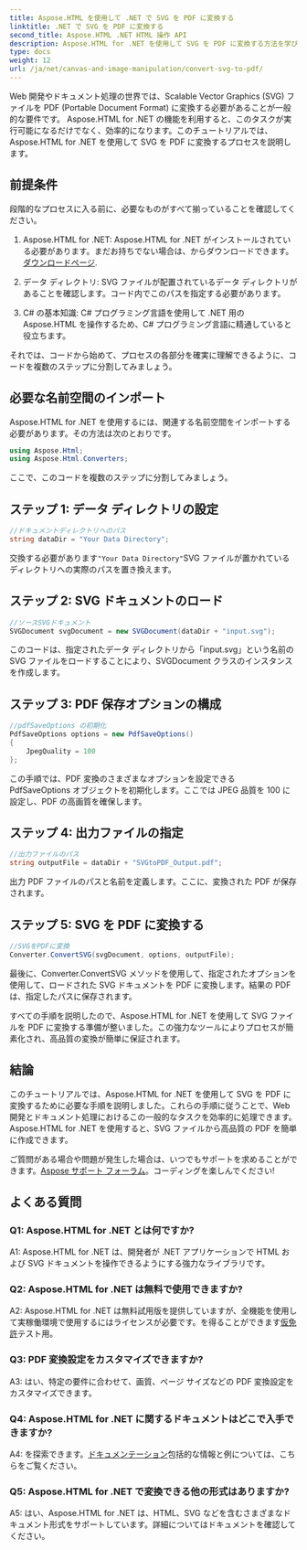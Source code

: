 ```yaml
---
title: Aspose.HTML を使用して .NET で SVG を PDF に変換する
linktitle: .NET で SVG を PDF に変換する
second_title: Aspose.HTML .NET HTML 操作 API
description: Aspose.HTML for .NET を使用して SVG を PDF に変換する方法を学びます。効率的な文書処理のための高品質なステップバイステップのチュートリアル。
type: docs
weight: 12
url: /ja/net/canvas-and-image-manipulation/convert-svg-to-pdf/
---
```


Web 開発やドキュメント処理の世界では、Scalable Vector Graphics (SVG) ファイルを PDF (Portable Document Format) に変換する必要があることが一般的な要件です。 Aspose.HTML for .NET の機能を利用すると、このタスクが実行可能になるだけでなく、効率的になります。このチュートリアルでは、Aspose.HTML for .NET を使用して SVG を PDF に変換するプロセスを説明します。 

## 前提条件

段階的なプロセスに入る前に、必要なものがすべて揃っていることを確認してください。

1.  Aspose.HTML for .NET: Aspose.HTML for .NET がインストールされている必要があります。まだお持ちでない場合は、からダウンロードできます。[ダウンロードページ](https://releases.aspose.com/html/net/).

2. データ ディレクトリ: SVG ファイルが配置されているデータ ディレクトリがあることを確認します。コード内でこのパスを指定する必要があります。

3. C# の基本知識: C# プログラミング言語を使用して .NET 用の Aspose.HTML を操作するため、C# プログラミング言語に精通していると役立ちます。

それでは、コードから始めて、プロセスの各部分を確実に理解できるように、コードを複数のステップに分割してみましょう。

## 必要な名前空間のインポート

Aspose.HTML for .NET を使用するには、関連する名前空間をインポートする必要があります。その方法は次のとおりです。

```csharp
using Aspose.Html;
using Aspose.Html.Converters;
```

ここで、このコードを複数のステップに分割してみましょう。

## ステップ 1: データ ディレクトリの設定
```csharp
//ドキュメントディレクトリへのパス
string dataDir = "Your Data Directory";
```
交換する必要があります`"Your Data Directory"`SVG ファイルが置かれているディレクトリへの実際のパスを置き換えます。

## ステップ 2: SVG ドキュメントのロード
```csharp
//ソースSVGドキュメント
SVGDocument svgDocument = new SVGDocument(dataDir + "input.svg");
```
このコードは、指定されたデータ ディレクトリから「input.svg」という名前の SVG ファイルをロードすることにより、SVGDocument クラスのインスタンスを作成します。

## ステップ 3: PDF 保存オプションの構成
```csharp
//pdfSaveOptions の初期化
PdfSaveOptions options = new PdfSaveOptions()
{
	JpegQuality = 100
};
```
この手順では、PDF 変換のさまざまなオプションを設定できる PdfSaveOptions オブジェクトを初期化します。ここでは JPEG 品質を 100 に設定し、PDF の高画質を確保します。

## ステップ 4: 出力ファイルの指定
```csharp
//出力ファイルのパス
string outputFile = dataDir + "SVGtoPDF_Output.pdf";
```
出力 PDF ファイルのパスと名前を定義します。ここに、変換された PDF が保存されます。

## ステップ 5: SVG を PDF に変換する
```csharp
//SVGをPDFに変換
Converter.ConvertSVG(svgDocument, options, outputFile);
```
最後に、Converter.ConvertSVG メソッドを使用して、指定されたオプションを使用して、ロードされた SVG ドキュメントを PDF に変換します。結果の PDF は、指定したパスに保存されます。

すべての手順を説明したので、Aspose.HTML for .NET を使用して SVG ファイルを PDF に変換する準備が整いました。この強力なツールによりプロセスが簡素化され、高品質の変換が簡単に保証されます。

## 結論

このチュートリアルでは、Aspose.HTML for .NET を使用して SVG を PDF に変換するために必要な手順を説明しました。これらの手順に従うことで、Web 開発とドキュメント処理におけるこの一般的なタスクを効率的に処理できます。 Aspose.HTML for .NET を使用すると、SVG ファイルから高品質の PDF を簡単に作成できます。

ご質問がある場合や問題が発生した場合は、いつでもサポートを求めることができます。[Aspose サポート フォーラム](https://forum.aspose.com/)。コーディングを楽しんでください!

## よくある質問

### Q1: Aspose.HTML for .NET とは何ですか?

A1: Aspose.HTML for .NET は、開発者が .NET アプリケーションで HTML および SVG ドキュメントを操作できるようにする強力なライブラリです。

### Q2: Aspose.HTML for .NET は無料で使用できますか?

 A2: Aspose.HTML for .NET は無料試用版を提供していますが、全機能を使用して実稼働環境で使用するにはライセンスが必要です。を得ることができます[仮免許](https://purchase.aspose.com/temporary-license/)テスト用。

### Q3: PDF 変換設定をカスタマイズできますか?

A3: はい、特定の要件に合わせて、画質、ページ サイズなどの PDF 変換設定をカスタマイズできます。

### Q4: Aspose.HTML for .NET に関するドキュメントはどこで入手できますか?

 A4: を探索できます。[ドキュメンテーション](https://reference.aspose.com/html/net/)包括的な情報と例については、こちらをご覧ください。

### Q5: Aspose.HTML for .NET で変換できる他の形式はありますか?

A5: はい、Aspose.HTML for .NET は、HTML、SVG などを含むさまざまなドキュメント形式をサポートしています。詳細についてはドキュメントを確認してください。
